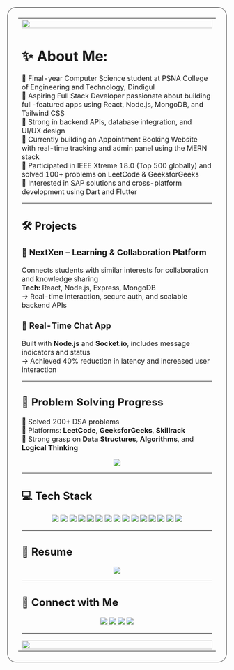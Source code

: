 <table align="center" width="100%" border="3" frame="box" rules="none" style="border-color:#333333; border-radius:20px; padding:24px">
<tr><td>

<img src="https://capsule-render.vercel.app/api?type=waving&color=ff6b6b,f06595&height=200&section=header&text=Hi,%20I'm%20Lara%20Linciya!&fontSize=40&fontColor=ffffff&animation=fadeIn" width="100%"/>


# ✨ About Me:
🔹 Final-year Computer Science student at PSNA College of Engineering and Technology, Dindigul<br>
🔹 Aspiring Full Stack Developer passionate about building full-featured apps using React, Node.js, MongoDB, and Tailwind CSS<br>
🔹 Strong in backend APIs, database integration, and UI/UX design<br>
🔹 Currently building an Appointment Booking Website with real-time tracking and admin panel using the MERN stack<br>
🔹 Participated in IEEE Xtreme 18.0 (Top 500 globally) and solved 100+ problems on LeetCode & GeeksforGeeks<br>
🔹 Interested in SAP solutions and cross-platform development using Dart and Flutter<br>

---

## 🛠️ Projects

### 🔹 NextXen – Learning & Collaboration Platform 
Connects students with similar interests for collaboration and knowledge sharing  
**Tech:** React, Node.js, Express, MongoDB  
→ Real-time interaction, secure auth, and scalable backend APIs

### 🔹 Real-Time Chat App 
Built with **Node.js** and **Socket.io**, includes message indicators and status  
→ Achieved 40% reduction in latency and increased user interaction

---

## 🧠 Problem Solving Progress

🔹 Solved 200+ DSA problems  
🔹 Platforms: **LeetCode**, **GeeksforGeeks**, **Skillrack**  
🔹 Strong grasp on **Data Structures**, **Algorithms**, and **Logical Thinking**

<p align="center">
  <img src="https://leetcard.jacoblin.cool/Lara_Linciya?ext=contest&theme=dark"/>
</p>

---

## 💻 Tech Stack
<p align="center">
  <img src="https://img.shields.io/badge/-React-61DAFB?logo=react&logoColor=white&style=for-the-badge"/>
  <img src="https://img.shields.io/badge/-Node.js-339933?logo=node.js&logoColor=white&style=for-the-badge"/>
  <img src="https://img.shields.io/badge/express.js-%23404d59.svg?style=for-the-badge&logo=express&logoColor=%2361DAFB"/>
  <img src="https://img.shields.io/badge/-MongoDB-47A248?logo=mongodb&logoColor=white&style=for-the-badge"/>
  <img src="https://img.shields.io/badge/-Tailwind%20CSS-38B2AC?logo=tailwind-css&logoColor=white&style=for-the-badge"/>
  <img src="https://img.shields.io/badge/-Python-3776AB?logo=python&logoColor=white&style=for-the-badge"/>
  <img src="https://img.shields.io/badge/-Java-007396?logo=java&logoColor=white&style=for-the-badge"/>
  <img src="https://img.shields.io/badge/-SQL-4479A1?logo=postgresql&logoColor=white&style=for-the-badge"/>
  <img src="https://img.shields.io/badge/html5-%23E34F26.svg?style=for-the-badge&logo=html5&logoColor=white"/>
  <img src="https://img.shields.io/badge/javascript-%23323330.svg?style=for-the-badge&logo=javascript&logoColor=%23F7DF1E"/>
  <img src="https://img.shields.io/badge/css3-%231572B6.svg?style=for-the-badge&logo=css3&logoColor=white"/>
  <img src="https://img.shields.io/badge/power_bi-F2C811?style=for-the-badge&logo=powerbi&logoColor=black"/>
  <img src="https://img.shields.io/badge/git-F05032?style=for-the-badge&logo=git&logoColor=white"/>
  <img src="https://img.shields.io/badge/github-181717?style=for-the-badge&logo=github&logoColor=white"/>
  <img src="https://img.shields.io/badge/VS_Code-007ACC?style=for-the-badge&logo=visual-studio-code&logoColor=white"/>
</p>

---

## 📄 Resume
<p align="center">
  <a href="https://drive.google.com/file/d/1hHmm1kGRM74jr_BMfymmK5uu2f2Enbes/view?usp=drive_link">
    <img src="https://img.shields.io/badge/📄_VIEW%20RESUME-00C853?style=for-the-badge&logo=googledrive&logoColor=white"/>
  </a>
</p>

---

## 🔗 Connect with Me
<p align="center">
  <a href="https://www.linkedin.com/in/laralinciya/">
    <img src="https://img.shields.io/badge/-LINKEDIN-0077B5?style=for-the-badge&logo=linkedin&logoColor=white"/>
  </a>
  <a href="https://leetcode.com/u/Lara_Linciya/">
    <img src="https://img.shields.io/badge/-LEETCODE-FFA116?style=for-the-badge&logo=leetcode&logoColor=black"/>
  </a>
  <a href="https://www.geeksforgeeks.org/user/linciyalara225/">
    <img src="https://img.shields.io/badge/-GFG-14a800?style=for-the-badge&logo=geeksforgeeks&logoColor=white"/>
  </a>
  <a href="https://github.com/LaraLinciya">
    <img src="https://img.shields.io/badge/-GITHUB-181717?style=for-the-badge&logo=github&logoColor=white"/>
  </a>
</p>

---

<img src="https://capsule-render.vercel.app/api?type=waving&color=ff6b6b,f06595&height=160&section=footer&animation=fadeIn&fontColor=ffffff&fontSize=30" width="100%"/>


</td></tr>
</table>
